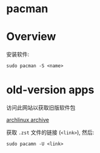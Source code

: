 # pacman

# Overview

安装软件:

```shell
sudo pacman -S <name>
```

# old-version apps

访问此网站以获取旧版软件包

[archlinux archive](https://archive.archlinux.org/packages)

获取 `.zst` 文件的链接 (`<link>`), 然后:

```shell
sudo pacamn -U <link>
```
